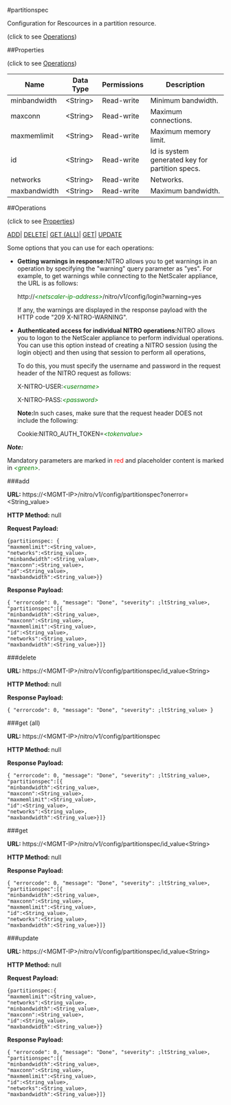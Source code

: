 #partitionspec



Configuration for Rescources in a partition resource.

<span>(click to see [Operations](#operations))</span>



##Properties 

<span>(click to see [Operations](#operations))</span>





<table><thead><tr><th>Name</th><th>Data Type</th><th>Permissions</th><th>Description</th></tr></thead><tbody><tr><td>minbandwidth</td><td>&lt;String></td><td>Read-write</td><td>Minimum bandwidth.</td></tr><tr><td>maxconn</td><td>&lt;String></td><td>Read-write</td><td>Maximum connections.</td></tr><tr><td>maxmemlimit</td><td>&lt;String></td><td>Read-write</td><td>Maximum memory limit.</td></tr><tr><td>id</td><td>&lt;String></td><td>Read-write</td><td>Id is system generated key for partition specs.</td></tr><tr><td>networks</td><td>&lt;String></td><td>Read-write</td><td>Networks.</td></tr><tr><td>maxbandwidth</td><td>&lt;String></td><td>Read-write</td><td>Maximum bandwidth.</td></tr></tbody></table>

##Operations 

<span>(click to see [Properties](#properties))</span>





[ADD](#add)| [DELETE](#delete)| [GET (ALL)](#get-all)| [GET](#get)| [UPDATE](#update)





Some options that you can use for each operations:

<ul><li><p><b>Getting warnings in response:</b>NITRO allows you to get warnings in an operation by specifying the "warning" query parameter as "yes". For example, to get warnings while connecting to the NetScaler appliance, the URL is as follows:</p><p>http://<span style="color:green;font-style:italic;">&lt;netscaler-ip-address&gt;</span>/nitro/v1/config/login?warning=yes</p><p>If any, the warnings are displayed in the response payload with the HTTP code "209 X-NITRO-WARNING".</p></li><li><p><b>Authenticated access for individual NITRO operations:</b>NITRO allows you to logon to the NetScaler appliance to perform individual operations. You can use this option instead of creating a NITRO session (using the login object) and then using that session to perform all operations,</p><p>To do this, you must specify the username and password in the request header of the NITRO request as follows:</p><p>X-NITRO-USER:<span style="color:green;font-style:italic;">&lt;username&gt;</span></p><p>X-NITRO-PASS:<span style="color:green;font-style:italic;">&lt;password&gt;</span></p><p><b>Note:</b>In such cases, make sure that the request header DOES not include the following:</p><p>Cookie:NITRO_AUTH_TOKEN=<span style="color:green;font-style:italic;">&lt;tokenvalue&gt;</span></p></li></ul>







***Note:*** 

Mandatory parameters are marked in <span style="color:#FF0000;">red</span> and placeholder content is marked in <span style="color:green;font-style:italic">&lt;green&gt;</span>.



###add







<b>URL: </b>https://&lt;MGMT-IP&gt;/nitro/v1/config/partitionspec?onerror=&lt;String_value&gt;

<b>HTTP Method: </b>null

<b>Request Payload: </b>
```
{partitionspec: {
"maxmemlimit":<String_value>,
"networks":<String_value>,
"minbandwidth":<String_value>,
"maxconn":<String_value>,
"id":<String_value>,
"maxbandwidth":<String_value>}}
```

<b>Response Payload: </b>
```
{ "errorcode": 0, "message": "Done", "severity": ;ltString_value>, "partitionspec":[{
"minbandwidth":<String_value>,
"maxconn":<String_value>,
"maxmemlimit":<String_value>,
"id":<String_value>,
"networks":<String_value>,
"maxbandwidth":<String_value>}]}
```







###delete







<b>URL: </b>https://&lt;MGMT-IP&gt;/nitro/v1/config/partitionspec/id_value&lt;String&gt;

<b>HTTP Method: </b>null

<b>Response Payload: </b>
```
{ "errorcode": 0, "message": "Done", "severity": ;ltString_value> }
```







###get (all)







<b>URL: </b>https://&lt;MGMT-IP&gt;/nitro/v1/config/partitionspec

<b>HTTP Method: </b>null

<b>Response Payload: </b>
```
{ "errorcode": 0, "message": "Done", "severity": ;ltString_value>, "partitionspec":[{
"minbandwidth":<String_value>,
"maxconn":<String_value>,
"maxmemlimit":<String_value>,
"id":<String_value>,
"networks":<String_value>,
"maxbandwidth":<String_value>}]}
```







###get







<b>URL: </b>https://&lt;MGMT-IP&gt;/nitro/v1/config/partitionspec/id_value&lt;String&gt;

<b>HTTP Method: </b>null

<b>Response Payload: </b>
```
{ "errorcode": 0, "message": "Done", "severity": ;ltString_value>, "partitionspec":[{
"minbandwidth":<String_value>,
"maxconn":<String_value>,
"maxmemlimit":<String_value>,
"id":<String_value>,
"networks":<String_value>,
"maxbandwidth":<String_value>}]}
```







###update







<b>URL: </b>https://&lt;MGMT-IP&gt;/nitro/v1/config/partitionspec/id_value&lt;String&gt;

<b>HTTP Method: </b>null

<b>Request Payload: </b>
```
{partitionspec:{
"maxmemlimit":<String_value>,
"networks":<String_value>,
"minbandwidth":<String_value>,
"maxconn":<String_value>,
"id":<String_value>,
"maxbandwidth":<String_value>}}
```

<b>Response Payload: </b>
```
{ "errorcode": 0, "message": "Done", "severity": ;ltString_value>, "partitionspec":[{
"minbandwidth":<String_value>,
"maxconn":<String_value>,
"maxmemlimit":<String_value>,
"id":<String_value>,
"networks":<String_value>,
"maxbandwidth":<String_value>}]}
```







